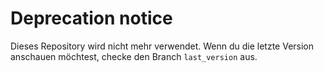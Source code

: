 # Deprecation notice

Dieses Repository wird nicht mehr verwendet. Wenn du die letzte Version
anschauen möchtest, checke den Branch `last_version` aus.
